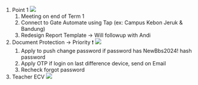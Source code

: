 1. Point 1
   ![](https://i.imgur.com/V7Vmu0I.png)
	1. Meeting on end of Term 1
	2. Connect to Gate Automate using Tap (ex: Campus Kebon Jeruk & Bandung)
	3. Redesign Report Template → Will followup with Andi
2. Document Protection → Priority ❗ 
   ![](https://i.imgur.com/ay3SZnS.png)
	1. Apply to push change password if password has NewBbs2024! hash password
	2. Apply OTP if login on last difference device, send on Email
	3. Recheck forgot password
3. Teacher ECV
   ![](https://i.imgur.com/qeiPvU8.png)
